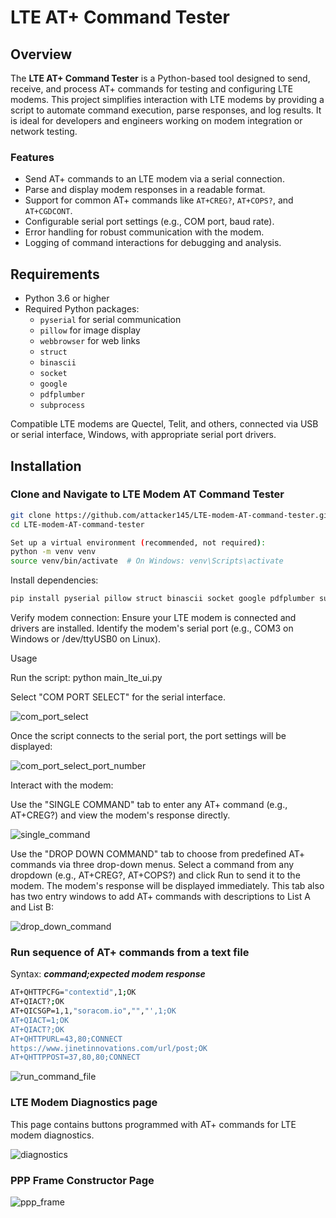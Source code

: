 # LTE AT+ Command Tester

## Overview

The **LTE AT+ Command Tester** is a Python-based tool designed to send, receive, and process AT+ commands for testing and configuring LTE modems. This project simplifies interaction with LTE modems by providing a script to automate command execution, parse responses, and log results. It is ideal for developers and engineers working on modem integration or network testing.

### Features

- Send AT+ commands to an LTE modem via a serial connection.
- Parse and display modem responses in a readable format.
- Support for common AT+ commands like `AT+CREG?`, `AT+COPS?`, and `AT+CGDCONT`.
- Configurable serial port settings (e.g., COM port, baud rate).
- Error handling for robust communication with the modem.
- Logging of command interactions for debugging and analysis.

## Requirements

- Python 3.6 or higher  
- Required Python packages:
  - `pyserial` for serial communication  
  - `pillow` for image display  
  - `webbrowser` for web links  
  - `struct`  
  - `binascii`  
  - `socket`  
  - `google`  
  - `pdfplumber`  
  - `subprocess`

Compatible LTE modems are Quectel, Telit, and others, connected via USB or serial interface, Windows, with appropriate serial port drivers.

## Installation

### Clone and Navigate to LTE Modem AT Command Tester
```bash
git clone https://github.com/attacker145/LTE-modem-AT-command-tester.git
cd LTE-modem-AT-command-tester

Set up a virtual environment (recommended, not required):
python -m venv venv
source venv/bin/activate  # On Windows: venv\Scripts\activate
```

Install dependencies:
```bash
pip install pyserial pillow struct binascii socket google pdfplumber subprocess
```

Verify modem connection:
Ensure your LTE modem is connected and drivers are installed.
Identify the modem's serial port (e.g., COM3 on Windows or /dev/ttyUSB0 on Linux).


Usage

Run the script:
python main_lte_ui.py

Select "COM PORT SELECT" for the serial interface.


![com_port_select](https://github.com/user-attachments/assets/c4a966d9-db14-4e90-a7fc-3090e25eec55)

Once the script connects to the serial port, the port settings will be displayed:

![com_port_select_port_number](https://github.com/user-attachments/assets/adda67f3-ec51-4126-b81a-5db020044e4c)

Interact with the modem:

Use the "SINGLE COMMAND" tab to enter any AT+ command (e.g., AT+CREG?) and view the modem's response directly.

![single_command](https://github.com/user-attachments/assets/bd60947b-81f2-48dc-b67c-9f2c68af4bf9)

Use the "DROP DOWN COMMAND" tab to choose from predefined AT+ commands via three drop-down menus. Select a command from any dropdown (e.g., AT+CREG?, AT+COPS?) and click Run to send it to the modem. The modem's response will be displayed immediately.
This tab also has two entry windows to add AT+ commands with descriptions to List A and List B:

![drop_down_command](https://github.com/user-attachments/assets/b0608e93-b9ff-4bfe-9342-41d69096cd6d)

### Run sequence of AT+ commands from a text file 
Syntax: ***command;expected modem response***
```bash
AT+QHTTPCFG="contextid",1;OK
AT+QIACT?;OK
AT+QICSGP=1,1,"soracom.io","","',1;OK
AT+QIACT=1;OK
AT+QIACT?;OK
AT+QHTTPURL=43,80;CONNECT
https://www.jinetinnovations.com/url/post;OK
AT+QHTTPPOST=37,80,80;CONNECT
```
![run_command_file](https://github.com/user-attachments/assets/38998e26-b849-4b6f-848d-8c8a4b44a313)


### LTE Modem Diagnostics page
This page contains buttons programmed with AT+ commands for LTE modem diagnostics.

![diagnostics](https://github.com/user-attachments/assets/4341f139-9e6b-4eed-a027-495eeeea8c7b)


### PPP Frame Constructor Page

![ppp_frame](https://github.com/user-attachments/assets/65004dad-9949-4994-9277-1048bbf5525a)
